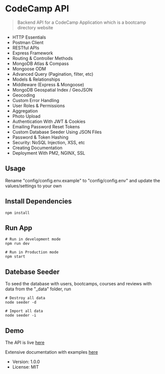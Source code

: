 # CodeCamp API

> Backend API for a CodeCamp Application which is a bootcamp directory website

- HTTP Essentials
- Postman Client
- RESTful APIs
- Express Framework
- Routing & Controller Methods
- MongoDB Atlas & Compass
- Mongoose ODM
- Advanced Query (Pagination, filter, etc)
- Models & Relationships
- Middleware (Express & Mongoose)
- MongoDB Geospatial Index / GeoJSON
- Geocoding
- Custom Error Handling
- User Roles & Permissions
- Aggregation
- Photo Upload
- Authentication With JWT & Cookies
- Emailing Password Reset Tokens
- Custom Database Seeder Using JSON Files
- Password & Token Hashing
- Security: NoSQL Injection, XSS, etc
- Creating Documentation
- Deployment With PM2, NGINX, SSL

## Usage

Rename "config/config.env.example" to "config/config.env" and update the values/settings to your own

## Install Dependencies

```
npm install
```

## Run App

```
# Run in development mode
npm run dev

# Run in Production mode
npm start
```

## Datebase Seeder

To seed the database with users, bootcamps, courses and reviews with data from the "\_data" folder, run

```
# Destroy all data
node seeder -d

# Import all data
node seeder -i
```

## Demo

The API is live [here](https://tame-teal-scallop-suit.cyclic.app/)

Extensive documentation with examples [here](https://documenter.getpostman.com/view/6291584/T17DiVFn?version=latest)

- Version: 1.0.0
- License: MIT
